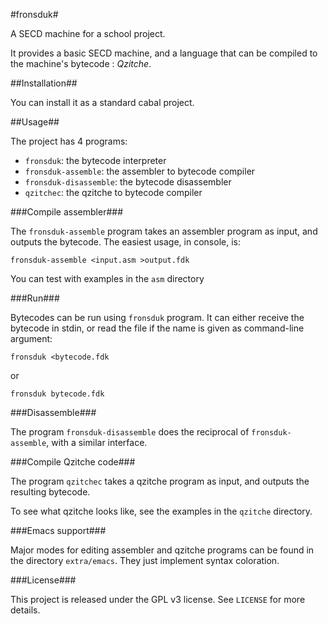 #fronsduk#

A SECD machine for a school project.

It provides a basic SECD machine, and a language that can be compiled
to the machine's bytecode : *Qzitche*.

##Installation##

You can install it as a standard cabal project.

##Usage##

The project has 4 programs:
- `fronsduk`: the bytecode interpreter
- `fronsduk-assemble`: the assembler to bytecode compiler
- `fronsduk-disassemble`: the bytecode disassembler
- `qzitchec`: the qzitche to bytecode compiler

###Compile assembler###

The `fronsduk-assemble` program takes an assembler program as input,
and outputs the bytecode. The easiest usage, in console, is:

    fronsduk-assemble <input.asm >output.fdk

You can test with examples in the `asm` directory

###Run###

Bytecodes can be run using `fronsduk` program. It can either receive the
bytecode in stdin, or read the file if the name is given as command-line argument:

    fronsduk <bytecode.fdk

or

    fronsduk bytecode.fdk

###Disassemble###

The program `fronsduk-disassemble` does the reciprocal of `fronsduk-assemble`,
with a similar interface.

###Compile Qzitche code###

The program `qzitchec` takes a qzitche program as input, and outputs the
resulting bytecode.

To see what qzitche looks like, see the examples in the `qzitche` directory.

###Emacs support###

Major modes for editing assembler and qzitche programs can be found in the
directory `extra/emacs`. They just implement syntax coloration.

###License###

This project is released under the GPL v3 license. See `LICENSE` for more details.
